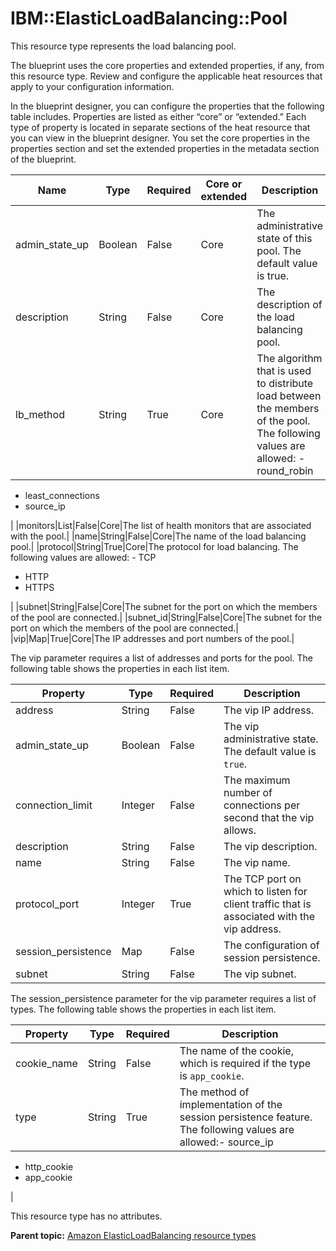 # IBM::ElasticLoadBalancing::Pool

This resource type represents the load balancing pool.

The blueprint uses the core properties and extended properties, if any, from this resource type. Review and configure the applicable heat resources that apply to your configuration information.

In the blueprint designer, you can configure the properties that the following table includes. Properties are listed as either “core” or “extended.” Each type of property is located in separate sections of the heat resource that you can view in the blueprint designer. You set the core properties in the properties section and set the extended properties in the metadata section of the blueprint.

|Name|Type|Required|Core or extended|Description|
|----|----|--------|----------------|-----------|
|admin\_state\_up|Boolean|False|Core|The administrative state of this pool. The default value is true.|
|description|String|False|Core|The description of the load balancing pool.|
|lb\_method|String|True|Core|The algorithm that is used to distribute load between the members of the pool. The following values are allowed: -   round\_robin
-   least\_connections
-   source\_ip

|
|monitors|List|False|Core|The list of health monitors that are associated with the pool.|
|name|String|False|Core|The name of the load balancing pool.|
|protocol|String|True|Core|The protocol for load balancing. The following values are allowed: -   TCP
-   HTTP
-   HTTPS

|
|subnet|String|False|Core|The subnet for the port on which the members of the pool are connected.|
|subnet\_id|String|False|Core|The subnet for the port on which the members of the pool are connected.|
|vip|Map|True|Core|The IP addresses and port numbers of the pool.|

The vip parameter requires a list of addresses and ports for the pool. The following table shows the properties in each list item.

|Property|Type|Required|Description|
|--------|----|--------|-----------|
|address|String|False|The vip IP address.|
|admin\_state\_up|Boolean|False|The vip administrative state. The default value is `true`.|
|connection\_limit|Integer|False|The maximum number of connections per second that the vip allows.|
|description|String|False|The vip description.|
|name|String|False|The vip name.|
|protocol\_port|Integer|True|The TCP port on which to listen for client traffic that is associated with the vip address.|
|session\_persistence|Map|False|The configuration of session persistence.|
|subnet|String|False|The vip subnet.|

The session\_persistence parameter for the vip parameter requires a list of types. The following table shows the properties in each list item.

|Property|Type|Required|Description|
|--------|----|--------|-----------|
|cookie\_name|String|False|The name of the cookie, which is required if the type is `app_cookie`.|
|type|String|True|The method of implementation of the session persistence feature. The following values are allowed:-   source\_ip
-   http\_cookie
-   app\_cookie

|

This resource type has no attributes.

**Parent topic:** [Amazon ElasticLoadBalancing resource types](../../com.ibm.edt.heat.reference.doc/topics/ref_heat_types_elasticloadbalancing_ov.md)

